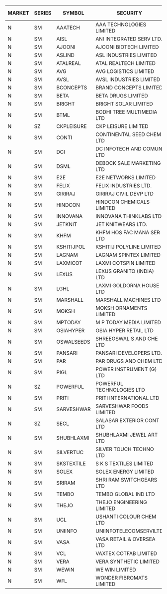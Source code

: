 


| MARKET | SERIES | SYMBOL | SECURITY | PREV CL PR | OPEN PRICE | HIGH PRICE | LOW PRICE | CLOSE PRICE | NET TRDVAL | NET TRDQTY | CORP IND | HI 52 WK | LO 52 WK |
| ----- | ----- | ----- | ----- | ----- | ----- | ----- | ----- | ----- | ----- | ----- | ----- | ----- | ----- |
| N | SM | AAATECH | AAA TECHNOLOGIES LIMITED | 42.00 | 42.30 | 42.30 | 42.05 | 42.05 | 885750.00 | 21000 |  | 48.00 | 42.00 |
| N | SM | AISL | ANI INTEGRATED SERV LTD. | 24.25 | 23.05 | 24.00 | 23.05 | 24.00 | 85260.00 | 3600 |  | 26.95 | 14.30 |
| N | SM | AJOONI | AJOONI BIOTECH LIMITED | 31.25 | 31.25 | 32.60 | 30.15 | 31.35 | 376000.00 | 12000 |  | 36.50 | 6.35 |
| N | SM | ASLIND | ASL INDUSTRIES LIMITED | 17.60 | 17.60 | 17.60 | 17.60 | 17.60 | 1760000.00 | 100000 |  | 19.00 | 4.75 |
| N | SM | ATALREAL | ATAL REALTECH LIMITED | 37.00 | 39.00 | 39.00 | 39.00 | 39.00 | 62400.00 | 1600 |  | 51.00 | 33.70 |
| N | SM | AVG | AVG LOGISTICS LIMITED | 44.85 | 43.55 | 44.00 | 42.65 | 42.75 | 465120.00 | 10800 |  | 65.50 | 23.10 |
| N | SM | AVSL | AVSL INDUSTRIES LIMITED | 34.50 | 33.10 | 33.10 | 33.10 | 33.10 | 496500.00 | 15000 |  | 49.50 | 29.50 |
| N | SM | BCONCEPTS | BRAND CONCEPTS LIMITED | 20.65 | 21.65 | 21.65 | 21.65 | 21.65 | 1428900.00 | 66000 |  | 32.05 | 13.70 |
| N | SM | BETA | BETA DRUGS LIMITED | 127.45 | 125.10 | 130.00 | 125.10 | 128.95 | 817960.00 | 6400 |  | 140.80 | 37.00 |
| N | SM | BRIGHT | BRIGHT SOLAR LIMITED | 13.35 | 13.05 | 13.95 | 12.80 | 12.85 | 1152600.00 | 87000 |  | 14.50 | 4.70 |
| N | SM | BTML | BODHI TREE MULTIMEDIA LTD | 82.00 | 73.05 | 79.70 | 73.05 | 76.25 | 274800.00 | 3600 |  | 96.00 | 68.50 |
| N | SZ | CKPLEISURE | CKP LEISURE LIMITED | 2.75 | 2.65 | 2.65 | 2.65 | 2.65 | 10600.00 | 4000 |  | 2.85 | 2.65 |
| N | SM | CONTI | CONTINENTAL SEED CHEM LTD | 8.05 | 8.40 | 8.40 | 7.65 | 7.65 | 155817.75 | 19998 |  | 39.45 | 5.55 |
| N | SM | DCI | DC INFOTECH AND COMUN LTD | 44.05 | 44.10 | 44.10 | 44.10 | 44.10 | 132300.00 | 3000 |  | 45.50 | 39.00 |
| N | SM | DSML | DEBOCK SALE MARKETING LTD | 9.55 | 10.00 | 10.00 | 10.00 | 10.00 | 60000.00 | 6000 |  | 21.95 | 3.50 |
| N | SM | E2E | E2E NETWORKS LIMITED | 44.00 | 43.50 | 45.00 | 43.00 | 45.00 | 438000.00 | 10000 |  | 61.30 | 13.30 |
| N | SM | FELIX | FELIX INDUSTRIES LTD. | 45.35 | 47.50 | 47.50 | 47.50 | 47.50 | 190000.00 | 4000 |  | 47.50 | 10.80 |
| N | SM | GIRIRAJ | GIRIRAJ CIVIL DEVP LTD | 47.00 | 44.65 | 44.65 | 44.65 | 44.65 | 53580.00 | 1200 |  | 47.05 | 20.95 |
| N | SM | HINDCON | HINDCON CHEMICALS LIMITED | 24.00 | 22.30 | 22.30 | 20.50 | 20.50 | 840200.00 | 40000 |  | 27.00 | 8.05 |
| N | SM | INNOVANA | INNOVANA THINKLABS LTD. | 96.00 | 95.00 | 95.00 | 95.00 | 95.00 | 95000.00 | 1000 |  | 125.00 | 70.25 |
| N | SM | JETKNIT | JET KNITWEARS LTD. | 24.25 | 23.05 | 23.05 | 23.05 | 23.05 | 34575.00 | 1500 |  | 29.15 | 19.00 |
| N | SM | KHFM | KHFM HOS FAC MANA SER LTD | 36.50 | 38.65 | 42.50 | 38.65 | 42.50 | 369450.00 | 9000 |  | 42.50 | 22.20 |
| N | SM | KSHITIJPOL | KSHITIJ POLYLINE LIMITED | 24.10 | 26.40 | 26.40 | 26.40 | 26.40 | 105600.00 | 4000 |  | 28.25 | 19.20 |
| N | SM | LAGNAM | LAGNAM SPINTEX LIMITED | 14.75 | 15.00 | 15.00 | 15.00 | 15.00 | 45000.00 | 3000 |  | 19.65 | 6.60 |
| N | SM | LAXMICOT | LAXMI COTSPIN LIMITED | 10.20 | 10.50 | 10.50 | 9.75 | 9.75 | 121500.00 | 12000 |  | 12.00 | 5.80 |
| N | SM | LEXUS | LEXUS GRANITO (INDIA) LTD | 17.00 | 17.00 | 17.10 | 16.20 | 16.20 | 272200.00 | 16000 |  | 22.50 | 4.55 |
| N | SM | LGHL | LAXMI GOLDORNA HOUSE LTD | 18.00 | 21.00 | 21.00 | 21.00 | 21.00 | 168000.00 | 8000 |  | 21.00 | 12.50 |
| N | SM | MARSHALL | MARSHALL MACHINES LTD | 12.90 | 12.35 | 12.35 | 12.30 | 12.30 | 73950.00 | 6000 |  | 16.50 | 4.85 |
| N | SM | MOKSH | MOKSH ORNAMENTS LIMITED | 36.00 | 37.00 | 37.05 | 36.50 | 37.00 | 1432950.00 | 39000 |  | 42.50 | 21.00 |
| N | SM | MPTODAY | M P TODAY MEDIA LIMITED | 12.15 | 11.60 | 12.50 | 11.55 | 12.45 | 96200.00 | 8000 |  | 21.50 | 9.70 |
| N | SM | OSIAHYPER | OSIA HYPER RETAIL LTD | 190.00 | 190.00 | 199.85 | 155.25 | 187.75 | 293140.00 | 1600 |  | 325.00 | 153.80 |
| N | SM | OSWALSEEDS | SHREEOSWAL S AND CHE LTD | 29.00 | 30.45 | 30.45 | 30.45 | 30.45 | 121800.00 | 4000 |  | 50.45 | 21.80 |
| N | SM | PANSARI | PANSARI DEVELOPERS LTD. | 23.60 | 23.50 | 24.25 | 23.50 | 23.95 | 1870800.00 | 78000 |  | 24.25 | 21.90 |
| N | SM | PAR | PAR DRUGS AND CHEM LTD | 66.85 | 67.00 | 70.15 | 65.20 | 69.95 | 3250100.00 | 48000 |  | 74.80 | 26.20 |
| N | SM | PIGL | POWER INSTRUMENT (G) LTD | 19.70 | 20.65 | 20.65 | 20.65 | 20.65 | 82600.00 | 4000 |  | 20.65 | 8.40 |
| N | SZ | POWERFUL | POWERFUL TECHNOLOGIES LTD | 7.20 | 6.85 | 6.85 | 6.85 | 6.85 | 27400.00 | 4000 |  | 7.55 | 6.85 |
| N | SM | PRITI | PRITI INTERNATIONAL LTD | 98.70 | 98.70 | 98.70 | 98.70 | 98.70 | 315840.00 | 3200 |  | 98.85 | 66.80 |
| N | SM | SARVESHWAR | SARVESHWAR FOODS LIMITED | 12.50 | 13.05 | 13.05 | 13.00 | 13.05 | 83440.00 | 6400 |  | 14.80 | 8.45 |
| N | SZ | SECL | SALASAR EXTERIOR CONT LTD | 13.30 | 13.00 | 13.00 | 12.65 | 12.80 | 76950.00 | 6000 |  | 14.00 | 11.95 |
| N | SM | SHUBHLAXMI | SHUBHLAXMI JEWEL ART LTD | 16.90 | 16.90 | 16.90 | 16.50 | 16.50 | 66800.00 | 4000 |  | 39.85 | 12.05 |
| N | SM | SILVERTUC | SILVER TOUCH TECHNO LTD | 98.55 | 89.05 | 97.95 | 81.25 | 83.30 | 1288550.00 | 15000 |  | 120.00 | 81.00 |
| N | SM | SKSTEXTILE | S K S TEXTILES LIMITED | 27.40 | 27.00 | 27.00 | 27.00 | 27.00 | 81000.00 | 3000 |  | 48.90 | 22.10 |
| N | SM | SOLEX | SOLEX ENERGY LIMITED | 32.00 | 30.40 | 33.60 | 30.40 | 33.60 | 513600.00 | 16000 |  | 38.00 | 19.20 |
| N | SM | SRIRAM | SHRI RAM SWITCHGEARS LTD | 13.20 | 12.65 | 13.80 | 12.60 | 12.60 | 546000.00 | 42000 |  | 15.10 | 11.20 |
| N | SM | TEMBO | TEMBO GLOBAL IND LTD | 201.30 | 204.90 | 212.00 | 183.00 | 206.75 | 31721900.00 | 164000 |  | 260.80 | 115.00 |
| N | SM | THEJO | THEJO ENGINEERING LIMITED | 1310.00 | 1231.00 | 1231.00 | 1226.00 | 1226.00 | 491800.00 | 400 |  | 1469.00 | 350.55 |
| N | SM | UCL | USHANTI COLOUR CHEM LTD | 34.40 | 33.00 | 34.50 | 33.00 | 34.50 | 204000.00 | 6000 |  | 42.40 | 20.50 |
| N | SM | UNIINFO | UNIINFOTELECOMSERVILTD | 19.05 | 18.10 | 18.10 | 18.10 | 18.10 | 36200.00 | 2000 |  | 27.45 | 7.85 |
| N | SM | VASA | VASA RETAIL & OVERSEA LTD | 6.55 | 6.70 | 6.70 | 6.40 | 6.60 | 371200.00 | 56000 |  | 7.80 | 5.00 |
| N | SM | VCL | VAXTEX COTFAB LIMITED | 25.00 | 26.00 | 26.00 | 26.00 | 26.00 | 156000.00 | 6000 |  | 27.35 | 15.20 |
| N | SM | VERA | VERA SYNTHETIC LIMITED | 34.70 | 36.40 | 36.40 | 36.40 | 36.40 | 54600.00 | 1500 |  | 104.80 | 31.40 |
| N | SM | WEWIN | WE WIN LIMITED | 38.70 | 40.60 | 40.60 | 40.60 | 40.60 | 40600.00 | 1000 |  | 88.00 | 35.15 |
| N | SM | WFL | WONDER FIBROMATS LIMITED | 60.35 | 62.00 | 62.00 | 62.00 | 62.00 | 99200.00 | 1600 |  | 88.90 | 42.70 |



